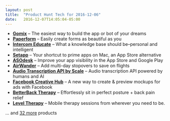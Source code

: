 ```yaml
---
layout: post
title:  "Product Hunt Tech for 2016-12-06"
date:   2016-12-07T14:05:04-05:00
---
```


* **[Gomix](https://www.producthunt.com/posts/gomix?utm_campaign=producthunt-api&utm_medium=api&utm_source=Application%3A+Daily+Digest+RSS+%28ID%3A+3202%29)** – The easiest way to build the app or bot of your dreams
* **[Paperform](https://www.producthunt.com/posts/paperform?utm_campaign=producthunt-api&utm_medium=api&utm_source=Application%3A+Daily+Digest+RSS+%28ID%3A+3202%29)** – Easily create forms as beautiful as you
* **[Intercom Educate](https://www.producthunt.com/posts/intercom-educate?utm_campaign=producthunt-api&utm_medium=api&utm_source=Application%3A+Daily+Digest+RSS+%28ID%3A+3202%29)** – What a knowledge base should be–personal and intelligent
* **[Setapp](https://www.producthunt.com/posts/setapp-2?utm_campaign=producthunt-api&utm_medium=api&utm_source=Application%3A+Daily+Digest+RSS+%28ID%3A+3202%29)** – Your shortcut to prime apps on Mac, an App Store alternative
* **[ASOdesk](https://www.producthunt.com/posts/asodesk-2?utm_campaign=producthunt-api&utm_medium=api&utm_source=Application%3A+Daily+Digest+RSS+%28ID%3A+3202%29)** – Improve your app visibility in the App Store and Google Play
* **[AirWander](https://www.producthunt.com/posts/airwander?utm_campaign=producthunt-api&utm_medium=api&utm_source=Application%3A+Daily+Digest+RSS+%28ID%3A+3202%29)** – Add multi-day stopovers to save on flights
* **[Audio Transcription API by Scale](https://www.producthunt.com/posts/audio-transcription-api-by-scale?utm_campaign=producthunt-api&utm_medium=api&utm_source=Application%3A+Daily+Digest+RSS+%28ID%3A+3202%29)** – Audio transcription API powered by humans and AI
* **[Facebook Creative Hub](https://www.producthunt.com/posts/facebook-creative-hub?utm_campaign=producthunt-api&utm_medium=api&utm_source=Application%3A+Daily+Digest+RSS+%28ID%3A+3202%29)** – A new way to create & preview mockups for ads with Facebook
* **[BetterBack Therapy](https://www.producthunt.com/posts/betterback-therapy?utm_campaign=producthunt-api&utm_medium=api&utm_source=Application%3A+Daily+Digest+RSS+%28ID%3A+3202%29)** – Effortlessly sit in perfect posture + back pain relief
* **[Level Therapy](https://www.producthunt.com/posts/level-therapy?utm_campaign=producthunt-api&utm_medium=api&utm_source=Application%3A+Daily+Digest+RSS+%28ID%3A+3202%29)** – Mobile therapy sessions from wherever you need to be.

… and [32 more](https://www.producthunt.com/tech) products